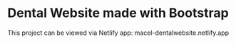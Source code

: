 # Dental Website made with Bootstrap
This project can be viewed via Netlify app: macel-dentalwebsite.netlify.app
